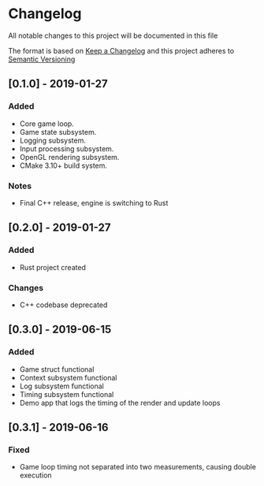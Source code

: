 # Changelog
All notable changes to this project will be documented in this file

The format is based on [Keep a Changelog](https://keepachangelog.com/en/1.0.0/)
and this project adheres to [Semantic Versioning](https://semver.org/spec/v2.0.0.html)


## [0.1.0] - 2019-01-27

### Added
- Core game loop.
- Game state subsystem.
- Logging subsystem.
- Input processing subsystem.
- OpenGL rendering subsystem.
- CMake 3.10+ build system.

### Notes
- Final C++ release, engine is switching to Rust


## [0.2.0] - 2019-01-27

### Added
- Rust project created

### Changes
- C++ codebase deprecated


## [0.3.0] - 2019-06-15

### Added
- Game struct functional
- Context subsystem functional
- Log subsystem functional
- Timing subsystem functional
- Demo app that logs the timing of the render and update loops


## [0.3.1] - 2019-06-16

### Fixed
- Game loop timing not separated into two measurements, causing double execution
